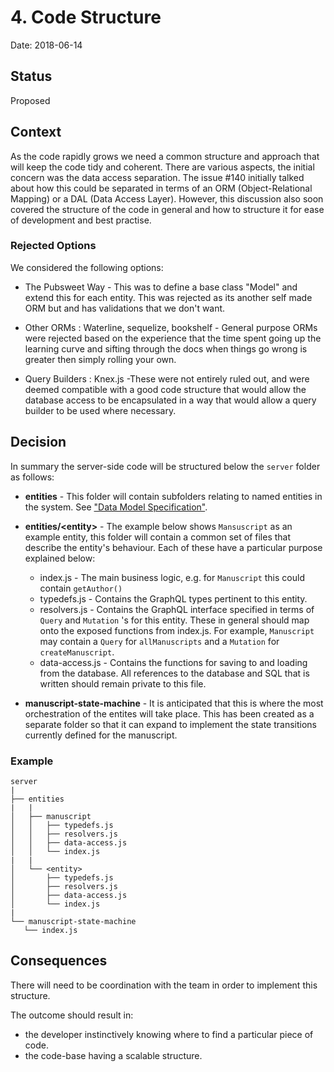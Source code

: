 # 4. Code Structure

Date: 2018-06-14

## Status

Proposed

## Context

As the code rapidly grows we need a common structure and approach that will keep the code tidy and coherent.
There are various aspects, the initial concern was the data access separation. The issue #140 initially talked about how this could be separated in terms of an ORM (Object-Relational Mapping) or a DAL (Data Access Layer).
However, this discussion also soon covered the structure of the code in general and how to structure it for ease of development and best practise.

### Rejected Options

We considered the following options:

* The Pubsweet Way - This was to define a base class "Model" and extend this for each entity. This was rejected as its another self made ORM but and has validations that we don't want.

* Other ORMs : Waterline, sequelize, bookshelf - General purpose ORMs were rejected based on the experience that the time spent going up the learning curve and sifting through the docs when things go wrong is greater then simply rolling your own.

* Query Builders : Knex.js -These were not entirely ruled out, and were deemed compatible with a good code structure that would allow the database access to be encapsulated in a way that would allow a query builder to be used where necessary.

## Decision

In summary the server-side code will be structured below the `server` folder as follows:

* **entities** - This folder will contain subfolders relating to named entities in the system. See ["Data Model Specification"](https://docs.google.com/document/d/1KU-DLMNhPxjQF2j8HVlJvenvttPLxgtbTHo8Sy_PNRc/).

* **entities/\<entity\>** - The example below shows `Mansuscript` as an example entity, this folder will contain a common set of files that describe the entity's behaviour. Each of these have a particular purpose explained below:

  * index.js - The main business logic, e.g. for `Manuscript` this could contain `getAuthor()`
  * typedefs.js - Contains the GraphQL types pertinent to this entity.
  * resolvers.js - Contains the GraphQL interface specified in terms of `Query` and `Mutation` 's for this entity. These in general should map onto the exposed functions from index.js. For example, `Manuscript` may contain a `Query` for `allManuscripts` and a `Mutation` for `createManuscript`.
  * data-access.js - Contains the functions for saving to and loading from the database. All references to the database and SQL that is written should remain private to this file.

* **manuscript-state-machine** - It is anticipated that this is where the most orchestration of the entites will take place. This has been created as a separate folder so that it can expand to implement the state transitions currently defined for the manuscript.

### Example

```
server
|
├── entities
|   |
│   ├── manuscript
│   │   ├── typedefs.js
│   │   ├── resolvers.js
│   │   ├── data-access.js
│   │   └── index.js
|   |
│   └── <entity>
│       ├── typedefs.js
│       ├── resolvers.js
│       ├── data-access.js
│       └── index.js
|
└── manuscript-state-machine
   └── index.js
```

## Consequences

There will need to be coordination with the team in order to implement this structure.

The outcome should result in:

* the developer instinctively knowing where to find a particular piece of code.
* the code-base having a scalable structure.
